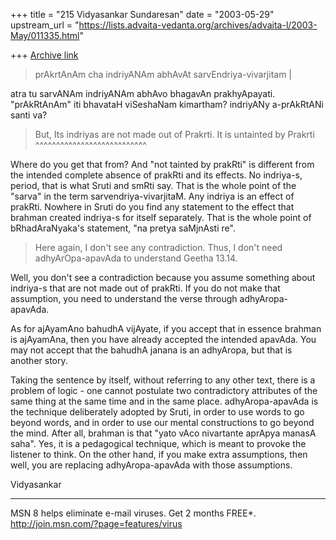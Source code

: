 +++
title = "215 Vidyasankar Sundaresan"
date = "2003-05-29"
upstream_url = "https://lists.advaita-vedanta.org/archives/advaita-l/2003-May/011335.html"

+++
[Archive link](https://lists.advaita-vedanta.org/archives/advaita-l/2003-May/011335.html)


>prAkrtAnAm cha indriyANAm abhAvAt sarvEndriya-vivarjitam |

atra tu sarvANAm indriyANAm abhAvo bhagavAn prakhyApayati. "prAkRtAnAm" iti 
bhavataH viSeshaNam kimartham? indriyANy a-prAkRtANi santi va?

>But, Its indriyas are not made out of Prakrti. It is untainted by Prakrti
  ^^^^^^^^^^^^^^^^^^^^^^^^^^^

Where do you get that from? And "not tainted by prakRti" is different from 
the intended complete absence of prakRti and its effects. No indriya-s, 
period, that is what Sruti and smRti say. That is the whole point of the 
"sarva" in the term sarvendriya-vivarjitaM. Any indriya is an effect of 
prakRti. Nowhere in Sruti do you find any statement to the effect that 
brahman created indriya-s for itself separately. That is the whole point of 
bRhadAraNyaka's statement, "na pretya saMjnAsti re".

>Here again,  I don't see any contradiction.  Thus,  I don't need
>adhyArOpa-apavAda to understand Geetha 13.14.

Well, you don't see a contradiction because you assume something about 
indriya-s that are not made out of prakRti. If you do not make that 
assumption, you need to understand the verse through adhyAropa-apavAda.

As for ajAyamAno bahudhA vijAyate, if you accept that in essence brahman is 
ajAyamAna, then you have already accepted the intended apavAda. You may not 
accept that the bahudhA janana is an adhyAropa, but that is another story.

Taking the sentence by itself, without referring to any other text, there is 
a problem of logic - one cannot postulate two contradictory attributes of 
the same thing at the same time and in the same place. adhyAropa-apavAda is 
the technique deliberately adopted by Sruti, in order to use words to go 
beyond words, and in order to use our mental constructions to go beyond the 
mind. After all, brahman is that "yato vAco nivartante aprApya manasA saha". 
Yes, it is a pedagogical technique, which is meant to provoke the listener 
to think. On the other hand, if you make extra assumptions, then well, you 
are replacing adhyAropa-apavAda with those assumptions.

Vidyasankar

_________________________________________________________________
MSN 8 helps eliminate e-mail viruses. Get 2 months FREE*.  
http://join.msn.com/?page=features/virus

